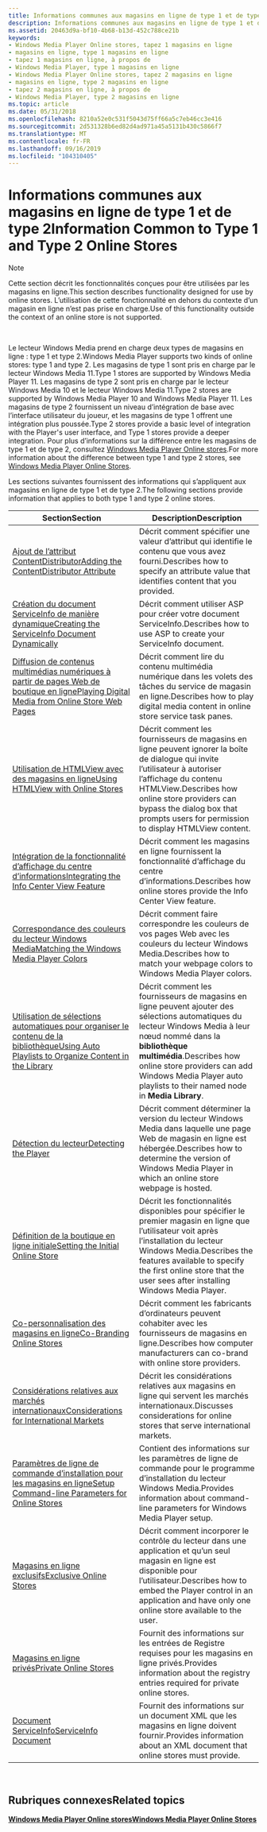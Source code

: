 ```yaml
---
title: Informations communes aux magasins en ligne de type 1 et de type 2
description: Informations communes aux magasins en ligne de type 1 et de type 2
ms.assetid: 20463d9a-bf10-4b68-b13d-452c788ce21b
keywords:
- Windows Media Player Online stores, tapez 1 magasins en ligne
- magasins en ligne, type 1 magasins en ligne
- tapez 1 magasins en ligne, à propos de
- Windows Media Player, type 1 magasins en ligne
- Windows Media Player Online stores, tapez 2 magasins en ligne
- magasins en ligne, type 2 magasins en ligne
- tapez 2 magasins en ligne, à propos de
- Windows Media Player, type 2 magasins en ligne
ms.topic: article
ms.date: 05/31/2018
ms.openlocfilehash: 8210a52e0c531f5043d75ff66a5c7eb46cc3e416
ms.sourcegitcommit: 2d531328b6ed82d4ad971a45a5131b430c5866f7
ms.translationtype: MT
ms.contentlocale: fr-FR
ms.lasthandoff: 09/16/2019
ms.locfileid: "104310405"
---
```

# <a name="information-common-to-type-1-and-type-2-online-stores"></a><span data-ttu-id="f6f89-111">Informations communes aux magasins en ligne de type 1 et de type 2</span><span class="sxs-lookup"><span data-stu-id="f6f89-111">Information Common to Type 1 and Type 2 Online Stores</span></span>

> [!Note]  
> <span data-ttu-id="f6f89-112">Cette section décrit les fonctionnalités conçues pour être utilisées par les magasins en ligne.</span><span class="sxs-lookup"><span data-stu-id="f6f89-112">This section describes functionality designed for use by online stores.</span></span> <span data-ttu-id="f6f89-113">L’utilisation de cette fonctionnalité en dehors du contexte d’un magasin en ligne n’est pas prise en charge.</span><span class="sxs-lookup"><span data-stu-id="f6f89-113">Use of this functionality outside the context of an online store is not supported.</span></span>

 

<span data-ttu-id="f6f89-114">Le lecteur Windows Media prend en charge deux types de magasins en ligne : type 1 et type 2.</span><span class="sxs-lookup"><span data-stu-id="f6f89-114">Windows Media Player supports two kinds of online stores: type 1 and type 2.</span></span> <span data-ttu-id="f6f89-115">Les magasins de type 1 sont pris en charge par le lecteur Windows Media 11.</span><span class="sxs-lookup"><span data-stu-id="f6f89-115">Type 1 stores are supported by Windows Media Player 11.</span></span> <span data-ttu-id="f6f89-116">Les magasins de type 2 sont pris en charge par le lecteur Windows Media 10 et le lecteur Windows Media 11.</span><span class="sxs-lookup"><span data-stu-id="f6f89-116">Type 2 stores are supported by Windows Media Player 10 and Windows Media Player 11.</span></span> <span data-ttu-id="f6f89-117">Les magasins de type 2 fournissent un niveau d’intégration de base avec l’interface utilisateur du joueur, et les magasins de type 1 offrent une intégration plus poussée.</span><span class="sxs-lookup"><span data-stu-id="f6f89-117">Type 2 stores provide a basic level of integration with the Player's user interface, and Type 1 stores provide a deeper integration.</span></span> <span data-ttu-id="f6f89-118">Pour plus d’informations sur la différence entre les magasins de type 1 et de type 2, consultez [Windows Media Player Online stores](windows-media-player-online-stores.md).</span><span class="sxs-lookup"><span data-stu-id="f6f89-118">For more information about the difference between type 1 and type 2 stores, see [Windows Media Player Online Stores](windows-media-player-online-stores.md).</span></span>

<span data-ttu-id="f6f89-119">Les sections suivantes fournissent des informations qui s’appliquent aux magasins en ligne de type 1 et de type 2.</span><span class="sxs-lookup"><span data-stu-id="f6f89-119">The following sections provide information that applies to both type 1 and type 2 online stores.</span></span>



| <span data-ttu-id="f6f89-120">Section</span><span class="sxs-lookup"><span data-stu-id="f6f89-120">Section</span></span>                                                                                                                | <span data-ttu-id="f6f89-121">Description</span><span class="sxs-lookup"><span data-stu-id="f6f89-121">Description</span></span>                                                                                                                   |
|------------------------------------------------------------------------------------------------------------------------|-------------------------------------------------------------------------------------------------------------------------------|
| [<span data-ttu-id="f6f89-122">Ajout de l’attribut ContentDistributor</span><span class="sxs-lookup"><span data-stu-id="f6f89-122">Adding the ContentDistributor Attribute</span></span>](adding-the-contentdistributor-attribute.md)                                 | <span data-ttu-id="f6f89-123">Décrit comment spécifier une valeur d’attribut qui identifie le contenu que vous avez fourni.</span><span class="sxs-lookup"><span data-stu-id="f6f89-123">Describes how to specify an attribute value that identifies content that you provided.</span></span>                                        |
| [<span data-ttu-id="f6f89-124">Création du document ServiceInfo de manière dynamique</span><span class="sxs-lookup"><span data-stu-id="f6f89-124">Creating the ServiceInfo Document Dynamically</span></span>](creating-the-serviceinfo-document-dynamically.md)                     | <span data-ttu-id="f6f89-125">Décrit comment utiliser ASP pour créer votre document ServiceInfo.</span><span class="sxs-lookup"><span data-stu-id="f6f89-125">Describes how to use ASP to create your ServiceInfo document.</span></span>                                                                 |
| [<span data-ttu-id="f6f89-126">Diffusion de contenus multimédias numériques à partir de pages Web de boutique en ligne</span><span class="sxs-lookup"><span data-stu-id="f6f89-126">Playing Digital Media from Online Store Web Pages</span></span>](playing-digital-media-from-online-store-web-pages.md)             | <span data-ttu-id="f6f89-127">Décrit comment lire du contenu multimédia numérique dans les volets des tâches du service de magasin en ligne.</span><span class="sxs-lookup"><span data-stu-id="f6f89-127">Describes how to play digital media content in online store service task panes.</span></span>                                               |
| [<span data-ttu-id="f6f89-128">Utilisation de HTMLView avec des magasins en ligne</span><span class="sxs-lookup"><span data-stu-id="f6f89-128">Using HTMLView with Online Stores</span></span>](using-htmlview-with-online-stores.md)                                             | <span data-ttu-id="f6f89-129">Décrit comment les fournisseurs de magasins en ligne peuvent ignorer la boîte de dialogue qui invite l’utilisateur à autoriser l’affichage du contenu HTMLView.</span><span class="sxs-lookup"><span data-stu-id="f6f89-129">Describes how online store providers can bypass the dialog box that prompts users for permission to display HTMLView content.</span></span> |
| [<span data-ttu-id="f6f89-130">Intégration de la fonctionnalité d’affichage du centre d’informations</span><span class="sxs-lookup"><span data-stu-id="f6f89-130">Integrating the Info Center View Feature</span></span>](integrating-the-info-center-view-feature.md)                               | <span data-ttu-id="f6f89-131">Décrit comment les magasins en ligne fournissent la fonctionnalité d’affichage du centre d’informations.</span><span class="sxs-lookup"><span data-stu-id="f6f89-131">Describes how online stores provide the Info Center View feature.</span></span>                                                             |
| [<span data-ttu-id="f6f89-132">Correspondance des couleurs du lecteur Windows Media</span><span class="sxs-lookup"><span data-stu-id="f6f89-132">Matching the Windows Media Player Colors</span></span>](matching-the-windows-media-player-colors.md)                               | <span data-ttu-id="f6f89-133">Décrit comment faire correspondre les couleurs de vos pages Web avec les couleurs du lecteur Windows Media.</span><span class="sxs-lookup"><span data-stu-id="f6f89-133">Describes how to match your webpage colors to Windows Media Player colors.</span></span>                                                    |
| [<span data-ttu-id="f6f89-134">Utilisation de sélections automatiques pour organiser le contenu de la bibliothèque</span><span class="sxs-lookup"><span data-stu-id="f6f89-134">Using Auto Playlists to Organize Content in the Library</span></span>](using-auto-playlists-to-organize-content-in-the-library.md) | <span data-ttu-id="f6f89-135">Décrit comment les fournisseurs de magasins en ligne peuvent ajouter des sélections automatiques du lecteur Windows Media à leur nœud nommé dans la **bibliothèque multimédia**.</span><span class="sxs-lookup"><span data-stu-id="f6f89-135">Describes how online store providers can add Windows Media Player auto playlists to their named node in **Media Library**.</span></span>    |
| [<span data-ttu-id="f6f89-136">Détection du lecteur</span><span class="sxs-lookup"><span data-stu-id="f6f89-136">Detecting the Player</span></span>](detecting-the-player.md)                                                                       | <span data-ttu-id="f6f89-137">Décrit comment déterminer la version du lecteur Windows Media dans laquelle une page Web de magasin en ligne est hébergée.</span><span class="sxs-lookup"><span data-stu-id="f6f89-137">Describes how to determine the version of Windows Media Player in which an online store webpage is hosted.</span></span>                    |
| [<span data-ttu-id="f6f89-138">Définition de la boutique en ligne initiale</span><span class="sxs-lookup"><span data-stu-id="f6f89-138">Setting the Initial Online Store</span></span>](setting-the-initial-online-store.md)                                               | <span data-ttu-id="f6f89-139">Décrit les fonctionnalités disponibles pour spécifier le premier magasin en ligne que l’utilisateur voit après l’installation du lecteur Windows Media.</span><span class="sxs-lookup"><span data-stu-id="f6f89-139">Describes the features available to specify the first online store that the user sees after installing Windows Media Player.</span></span>  |
| [<span data-ttu-id="f6f89-140">Co-personnalisation des magasins en ligne</span><span class="sxs-lookup"><span data-stu-id="f6f89-140">Co-Branding Online Stores</span></span>](co-branding-online-stores.md)                                                             | <span data-ttu-id="f6f89-141">Décrit comment les fabricants d’ordinateurs peuvent cohabiter avec les fournisseurs de magasins en ligne.</span><span class="sxs-lookup"><span data-stu-id="f6f89-141">Describes how computer manufacturers can co-brand with online store providers.</span></span>                                                |
| [<span data-ttu-id="f6f89-142">Considérations relatives aux marchés internationaux</span><span class="sxs-lookup"><span data-stu-id="f6f89-142">Considerations for International Markets</span></span>](considerations-for-international-markets.md)                               | <span data-ttu-id="f6f89-143">Décrit les considérations relatives aux magasins en ligne qui servent les marchés internationaux.</span><span class="sxs-lookup"><span data-stu-id="f6f89-143">Discusses considerations for online stores that serve international markets.</span></span>                                                  |
| [<span data-ttu-id="f6f89-144">Paramètres de ligne de commande d’installation pour les magasins en ligne</span><span class="sxs-lookup"><span data-stu-id="f6f89-144">Setup Command-line Parameters for Online Stores</span></span>](setup-command-line-parameters-for-online-stores.md)                 | <span data-ttu-id="f6f89-145">Contient des informations sur les paramètres de ligne de commande pour le programme d’installation du lecteur Windows Media.</span><span class="sxs-lookup"><span data-stu-id="f6f89-145">Provides information about command-line parameters for Windows Media Player setup.</span></span>                                            |
| [<span data-ttu-id="f6f89-146">Magasins en ligne exclusifs</span><span class="sxs-lookup"><span data-stu-id="f6f89-146">Exclusive Online Stores</span></span>](exclusive-online-stores.md)                                                                 | <span data-ttu-id="f6f89-147">Décrit comment incorporer le contrôle du lecteur dans une application et qu’un seul magasin en ligne est disponible pour l’utilisateur.</span><span class="sxs-lookup"><span data-stu-id="f6f89-147">Describes how to embed the Player control in an application and have only one online store available to the user.</span></span>             |
| [<span data-ttu-id="f6f89-148">Magasins en ligne privés</span><span class="sxs-lookup"><span data-stu-id="f6f89-148">Private Online Stores</span></span>](private-online-stores.md)                                                                     | <span data-ttu-id="f6f89-149">Fournit des informations sur les entrées de Registre requises pour les magasins en ligne privés.</span><span class="sxs-lookup"><span data-stu-id="f6f89-149">Provides information about the registry entries required for private online stores.</span></span>                                           |
| [<span data-ttu-id="f6f89-150">Document ServiceInfo</span><span class="sxs-lookup"><span data-stu-id="f6f89-150">ServiceInfo Document</span></span>](serviceinfo-document.md)                                                                       | <span data-ttu-id="f6f89-151">Fournit des informations sur un document XML que les magasins en ligne doivent fournir.</span><span class="sxs-lookup"><span data-stu-id="f6f89-151">Provides information about an XML document that online stores must provide.</span></span>                                                   |



 

## <a name="related-topics"></a><span data-ttu-id="f6f89-152">Rubriques connexes</span><span class="sxs-lookup"><span data-stu-id="f6f89-152">Related topics</span></span>

<dl> <dt>

[<span data-ttu-id="f6f89-153">**Windows Media Player Online stores**</span><span class="sxs-lookup"><span data-stu-id="f6f89-153">**Windows Media Player Online Stores**</span></span>](windows-media-player-online-stores.md)
</dt> </dl>

 

 




